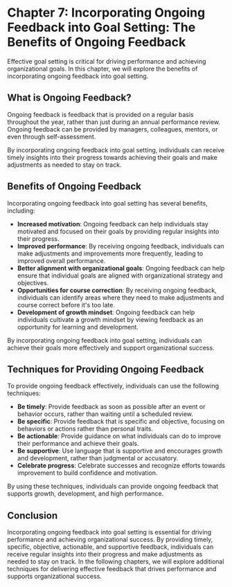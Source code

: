 Chapter 7: Incorporating Ongoing Feedback into Goal Setting: The Benefits of Ongoing Feedback
=============================================================================================

Effective goal setting is critical for driving performance and achieving organizational goals. In this chapter, we will explore the benefits of incorporating ongoing feedback into goal setting.

What is Ongoing Feedback?
-------------------------

Ongoing feedback is feedback that is provided on a regular basis throughout the year, rather than just during an annual performance review. Ongoing feedback can be provided by managers, colleagues, mentors, or even through self-assessment.

By incorporating ongoing feedback into goal setting, individuals can receive timely insights into their progress towards achieving their goals and make adjustments as needed to stay on track.

Benefits of Ongoing Feedback
----------------------------

Incorporating ongoing feedback into goal setting has several benefits, including:

* **Increased motivation**: Ongoing feedback can help individuals stay motivated and focused on their goals by providing regular insights into their progress.
* **Improved performance**: By receiving ongoing feedback, individuals can make adjustments and improvements more frequently, leading to improved overall performance.
* **Better alignment with organizational goals**: Ongoing feedback can help ensure that individual goals are aligned with organizational strategy and objectives.
* **Opportunities for course correction**: By receiving ongoing feedback, individuals can identify areas where they need to make adjustments and course correct before it's too late.
* **Development of growth mindset**: Ongoing feedback can help individuals cultivate a growth mindset by viewing feedback as an opportunity for learning and development.

By incorporating ongoing feedback into goal setting, individuals can achieve their goals more effectively and support organizational success.

Techniques for Providing Ongoing Feedback
-----------------------------------------

To provide ongoing feedback effectively, individuals can use the following techniques:

* **Be timely**: Provide feedback as soon as possible after an event or behavior occurs, rather than waiting until a scheduled review.
* **Be specific**: Provide feedback that is specific and objective, focusing on behaviors or actions rather than personal traits.
* **Be actionable**: Provide guidance on what individuals can do to improve their performance and achieve their goals.
* **Be supportive**: Use language that is supportive and encourages growth and development, rather than judgmental or accusatory.
* **Celebrate progress**: Celebrate successes and recognize efforts towards improvement to build confidence and motivation.

By using these techniques, individuals can provide ongoing feedback that supports growth, development, and high performance.

Conclusion
----------

Incorporating ongoing feedback into goal setting is essential for driving performance and achieving organizational success. By providing timely, specific, objective, actionable, and supportive feedback, individuals can receive regular insights into their progress and make adjustments as needed to stay on track. In the following chapters, we will explore additional techniques for delivering effective feedback that drives performance and supports organizational success.
